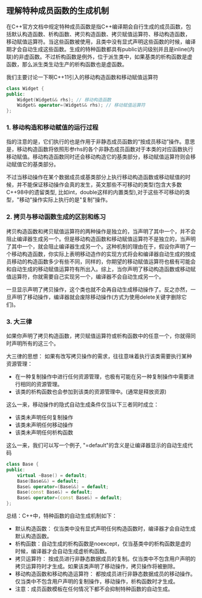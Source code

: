 ## 理解特种成员函数的生成机制

在C++官方文档中规定特种成员函数是指C++编译期会自行生成的成员函数，包括默认构造函数、析构函数、拷贝构造函数、拷贝赋值运算符、移动构造函数， 移动赋值运算符。当这些函数被使用，且类中没有显式声明这些函数的时候，编译期才会自动生成这些函数。生成的特种函数都具有public访问级别并且是inline(内联)的非虚函数。不过析构函数是例外，位于派生类中，如果基类的析构函数是虚函数，那么派生类生动生产的析构函数也是虚函数。

我们主要讨论一下啊C++11引入的移动构造函数和移动赋值运算符
```cpp
class Widget {
public:
	Widget(Widget&& rhs); // 移动构造函数
	Widget& operator=(Widget&& rhs); // 移动赋值运算符
};
```

### 1. 移动构造和移动赋值的运行过程
指的注意的是，它们执行的也是作用于非静态成员函数的“按成员移动”操作。意思是，移动构造函数将依照形参rhs的各个非静态成员函数对于本类的对应函数执行移动赋值。移动构造函数同时还会移动构造它的基类部分，移动赋值运算符则会移动赋值它的基类部分。

不过当移动操作在某个数据成员或基类部分上执行移动构造函数或移动赋值的时候，并不能保证移动操作会真的发生，英文那些不可移动的类型(包含大多数C++98中的遗留类型, 比如int，double这样的内置类型),对于这些不可移动的类型，"移动"操作实际上执行的是"复制"操作。

### 2. 拷贝与移动函数生成的区别和练习
拷贝构造函数和拷贝赋值运算符的两种操作是独立的，当声明了其中一个，并不会阻止编译器生成另一个。但是移动构造函数和移动赋值运算符不是独立的，当声明了其中一个，就会阻止编译器生成另一个。这种机制的理由在于，假设你声明了一个移动构造函数，你实际上表明移动造作的实现方式将会和编译器自动生成的按成员移动的构造函数多少有些不同，同样的，你期望的移动赋值运算符也极有可能会和自动生成的移动赋值运算符有所出入。综上，当你声明了移动构造函数或移动赋值运算符，你就需要自己实现另一个，编译器不会自动生成另一个。

一旦显示声明了拷贝操作，这个类也就不会再自动生成移动操作了。反之亦然，一旦声明了移动操作，编译器就会废除移动操作(方式为使用delete关键字删除它们)。

### 3. 大三律

如果你声明了拷贝构造函数，拷贝赋值运算符或析构函数中的任意一个，你就得同时声明所有的这三个。


大三律的思想：
如果有改写拷贝操作的需求，往往意味着执行该类需要执行某种资源管理：
- 在一种复制操作中进行任何资源管理，也极有可能在另一种复制操作中需要进行相同的资源管理。
- 该类的析构函数也会参加到该类的资源管理中。(通常是释放资源) 

这么一来，移动操作的隐式自动生成条件仅当以下三者同时成立：
- 该类未声明任何复制操作
- 该类未声明任何移动操作
- 该类未声明任何析构函数

这么一来，我们可以写一个例子, "=default"的含义是让编译器显示的自动生成代码
```cpp
class Base {
public:
	virtual ~Base() = default;
	Base(Base&&) = default;
	Base& operator=(Base&&) = default;
	Base(const Base&) = default;
	Base& operator=(const Base&) = default;
};
```

总结：C++中，特种函数的自动生成机制如下：
- 默认构造函数： 仅当类中没有显式声明任何构造函数时，编译器才会自动生成默认构造函数。
- 析构函数：自动生成的析构函数是noexcept，仅当基类中的析构函数是虚的时候，编译器才会自动生成虚析构函数。
- 拷贝运算符： 按成员进行非静态数据成员的复制。仅当类中不包含用户声明的拷贝运算符时才生成。如果该类声明了移动操作，拷贝操作将被删除。
- 移动构造函数和移动构造运算符： 都按成员进行非静态数据成员的移动操作。仅当类中不包含用户声明的复制操作，移动操作，析构函数时才生成。
- 注意：成员函数模板在任何情况下都不会抑制特种函数的自动生成。